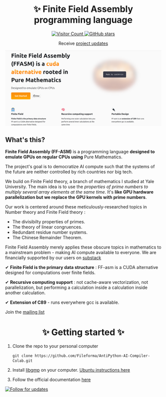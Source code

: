 <div align="center">
<h1>✨ Finite Field Assembly programming language</h1>
  
<a href="https://github.com/Fileforma/AntiPython-AI-Club/" target="_blank" title="GitHub stars">
<img src = "https://api.visitorbadge.io/api/visitors?path=https%3A%2F%2Fgithub.com%2FLeetArxiv%2FFinite-Field-Assembly%2F&countColor=%23263759)](https://visitorbadge.io/status?path=https%3A%2F%2Fgithub.com%2FLeetArxiv%2FFinite-Field-Assembly%2F"
 alt="Visitor Count" />
<img src="https://img.shields.io/github/stars/LeetArxiv/Finite-Field-Assembly" alt="GitHub stars"/>

</a>

Receive [project updates](https://leetarxiv.substack.com/)


<img src="https://github.com/LeetArxiv/AntiPython-AI-Compiler-Colab/blob/main/Poster.png?raw=true" alt="Banner"/>

</div>


## What's this?
**Finite Field Assembly (FF-ASM)** is a programming language **designed to emulate GPUs on regular CPUs using** Pure Mathematics. 

The project's goal is to democratize AI compute such that the systems of the future are neither controlled by rich countries nor big tech. 

We build on Finite Field theory, a branch of mathematics I studied at Yale University. 
The main idea is to use the _properties of prime numbers to multiply several array elements at the same time_. 
It's **like GPU hardware parallelization but we replace the GPU kernels with prime numbers**.

Our work is centered around these meticulously-researched topics in Number theory and Finite Field theory : 
- The divisibilty properties of primes.
- The theory of linear congruences.
- Redundant residue number systems.
- The Chinese Remainder Theorem.

Finite Field Assembly merely applies these obscure topics in mathematics to a mainstream problem - making AI compute available to everyone.
We are financially supported by our users on [substack](https://leetarxiv.substack.com/)


✔ **Finite Field is the primary data structure** : FF-asm is a CUDA alternative designed for computations over finite fields.

✔ **Recursive computing support** : not cache-aware vectorization, not parallelization, but performing a calculation inside a calculation inside another calculation.

✔ **Extension of C89** - runs everywhere gcc is available.

Join the [mailing list](https://leetarxiv.substack.com/)

<div align="center">
<h1>✨ Getting started ✨</h1>
</div>
  
1. Clone the repo to your personal computer
   ```
   git clone https://github.com/Fileforma/AntiPython-AI-Compiler-Colab.git
   ```
2. Install [libgmp](https://gmplib.org/manual/Installing-GMP) on your computer. [Ubuntu instructions here](https://installati.one/install-libgmp-dev-ubuntu-22-04/)

3. Follow the official documentation [here](https://open.substack.com/pub/leetarxiv/p/emulating-a-gpu-on-a-cpu-using-finite?r=2at73k&utm_campaign=post&utm_medium=web&showWelcomeOnShare=true)


[<img src="https://img.shields.io/twitter/follow/murage_kibicho" alt="Follow for updates"/>](https://twitter.com/murage_kibicho)



